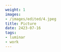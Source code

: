 ```yaml
---
weight: 1
images:
- /images/edited/4.jpeg
title: Picture
date: 2423-07-16
tags:
- luminar
- work
---
```


